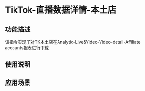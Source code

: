 # TikTok-直播数据详情-本土店
## 功能描述
该指令实现了对TK本土店在Analytic-Live&Video-Video-detail-Affiliate accounts报表进行下载
## 使用说明
## 应用场景
